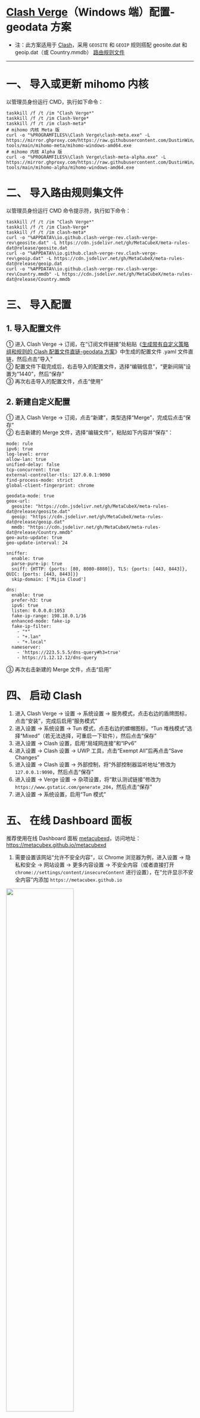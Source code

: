 # [Clash Verge](https://github.com/clash-verge-rev/clash-verge-rev)（Windows 端）配置-geodata 方案
- 注：此方案适用于 [Clash](https://github.com/Dreamacro/clash)，采用 `GEOSITE` 和 `GEOIP` 规则搭配 geosite.dat 和 geoip.dat（或 Country.mmdb） [路由规则文件](https://github.com/MetaCubeX/meta-rules-dat)
---
# 一、 导入或更新 mihomo 内核
以管理员身份运行 CMD，执行如下命令：
```
taskkill /f /t /im "Clash Verge*"
taskkill /f /t /im Clash-Verge*
taskkill /f /t /im clash-meta*
# mihomo 内核 Meta 版
curl -o "%PROGRAMFILES%\Clash Verge\clash-meta.exe" -L https://mirror.ghproxy.com/https://raw.githubusercontent.com/DustinWin/clash_singbox-tools/main/mihomo-meta/mihomo-windows-amd64.exe
# mihomo 内核 Alpha 版
curl -o "%PROGRAMFILES%\Clash Verge\clash-meta-alpha.exe" -L https://mirror.ghproxy.com/https://raw.githubusercontent.com/DustinWin/clash_singbox-tools/main/mihomo-alpha/mihomo-windows-amd64.exe
```
# 二、 导入路由规则集文件
以管理员身份运行 CMD 命令提示符，执行如下命令：
```
taskkill /f /t /im "Clash Verge*"
taskkill /f /t /im Clash-Verge*
taskkill /f /t /im clash-meta*
curl -o "%APPDATA%\io.github.clash-verge-rev.clash-verge-rev\geosite.dat" -L https://cdn.jsdelivr.net/gh/MetaCubeX/meta-rules-dat@release/geosite.dat
curl -o "%APPDATA%\io.github.clash-verge-rev.clash-verge-rev\geoip.dat" -L https://cdn.jsdelivr.net/gh/MetaCubeX/meta-rules-dat@release/geoip.dat
curl -o "%APPDATA%\io.github.clash-verge-rev.clash-verge-rev\Country.mmdb" -L https://cdn.jsdelivr.net/gh/MetaCubeX/meta-rules-dat@release/Country.mmdb
```
# 三、 导入配置
## 1. 导入配置文件
① 进入 Clash Verge -> 订阅，在“订阅文件链接”处粘贴《[生成带有自定义策略组和规则的 Clash 配置文件直链-geodata 方案](https://github.com/DustinWin/clash_singbox-tutorials/blob/main/%E6%95%99%E7%A8%8B%E5%90%88%E9%9B%86/Clash/%E5%9F%BA%E7%A1%80%E7%AF%87/%E7%94%9F%E6%88%90%E5%B8%A6%E6%9C%89%E8%87%AA%E5%AE%9A%E4%B9%89%E7%AD%96%E7%95%A5%E7%BB%84%E5%92%8C%E8%A7%84%E5%88%99%E7%9A%84%20Clash%20%E9%85%8D%E7%BD%AE%E6%96%87%E4%BB%B6%E7%9B%B4%E9%93%BE-geodata%20%E6%96%B9%E6%A1%88.md)》中生成的配置文件 .yaml 文件直链，然后点击“导入”  
② 配置文件下载完成后，右击导入的配置文件，选择“编辑信息”，“更新间隔”设置为“1440”，然后“保存”  
③ 再次右击导入的配置文件，点击“使用”
## 2. 新建自定义配置
① 进入 Clash Verge -> 订阅，点击“新建”，类型选择“Merge”，完成后点击“保存”  
② 右击新建的 Merge 文件，选择“编辑文件”，粘贴如下内容并“保存”：
```
mode: rule
ipv6: true
log-level: error
allow-lan: true
unified-delay: false
tcp-concurrent: true
external-controller-tls: 127.0.0.1:9090
find-process-mode: strict
global-client-fingerprint: chrome

geodata-mode: true
geox-url:
  geosite: "https://cdn.jsdelivr.net/gh/MetaCubeX/meta-rules-dat@release/geosite.dat"
  geoip: "https://cdn.jsdelivr.net/gh/MetaCubeX/meta-rules-dat@release/geoip.dat"
  mmdb: "https://cdn.jsdelivr.net/gh/MetaCubeX/meta-rules-dat@release/Country.mmdb"
geo-auto-update: true
geo-update-interval: 24

sniffer:
  enable: true
  parse-pure-ip: true
  sniff: {HTTP: {ports: [80, 8080-8880]}, TLS: {ports: [443, 8443]}, QUIC: {ports: [443, 8443]}}
  skip-domain: ['Mijia Cloud']

dns:
  enable: true
  prefer-h3: true
  ipv6: true
  listen: 0.0.0.0:1053
  fake-ip-range: 198.18.0.1/16
  enhanced-mode: fake-ip
  fake-ip-filter:
    - "*"
    - "+.lan"
    - "+.local"
  nameserver:
    - 'https://223.5.5.5/dns-query#h3=true'
    - https://1.12.12.12/dns-query
```
③ 再次右击新建的 Merge 文件，点击“启用”
# 四、 启动 Clash
1. 进入 Clash Verge -> 设置 -> 系统设置 -> 服务模式，点击右边的盾牌图标，点击“安装”，完成后启用“服务模式”
2. 进入设置 -> 系统设置 -> Tun 模式，点击右边的螺帽图标，“Tun 堆栈模式”选择“Mixed”（若无法选择，可重启一下软件），然后点击“保存”
3. 进入设置 -> Clash 设置，启用“局域网连接”和“IPv6”
4. 进入设置 -> Clash 设置 -> UWP 工具，点击“Exempt All”后再点击“Save Changes”
5. 进入设置 -> Clash 设置 -> 外部控制，将“外部控制器监听地址”修改为 `127.0.0.1:9090`，然后点击“保存”
6. 进入设置 -> Verge 设置 -> 杂项设置，将“默认测试链接”修改为 `https://www.gstatic.com/generate_204`，然后点击“保存”
7. 进入设置 -> 系统设置，启用“Tun 模式”
# 五、 在线 Dashboard 面板
推荐使用在线 Dashboard 面板 [metacubexd](https://github.com/metacubex/metacubexd)，访问地址：https://metacubex.github.io/metacubexd
1. 需要设置该网站“允许不安全内容”，以 Chrome 浏览器为例，进入设置 -> 隐私和安全 -> 网站设置 -> 更多内容设置 -> 不安全内容（或者直接打开 `chrome://settings/content/insecureContent` 进行设置），在“允许显示不安全内容”内添加 `https://metacubex.github.io`  
<img src="https://github.com/DustinWin/clash_singbox-tutorials/assets/45238096/b138cf9f-4b61-44e6-8b3b-0874ddcba8d8" width="60%"/>

2. 首次进入 https://metacubex.github.io/metacubexd 需要添加“后端地址”，输入 `http://192.168.31.1:9090` 并点击“添加”即可访问 Dashboard 面板  
<img src="https://github.com/DustinWin/clash-tutorials/assets/45238096/bb27d6e2-d72b-4a4a-a038-0fd6d085a573" width="60%"/>
